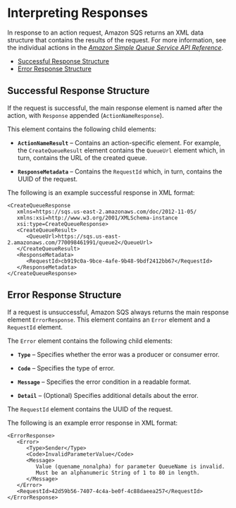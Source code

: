 # Interpreting Responses<a name="sqs-api-responses"></a>

In response to an action request, Amazon SQS returns an XML data structure that contains the results of the request\. For more information, see the individual actions in the *[Amazon Simple Queue Service API Reference](http://docs.aws.amazon.com/AWSSimpleQueueService/latest/APIReference/)*\.


+ [Successful Response Structure](#sqs-api-successful-response-structure)
+ [Error Response Structure](#sqs-api-error-response-structure)

## Successful Response Structure<a name="sqs-api-successful-response-structure"></a>

If the request is successful, the main response element is named after the action, with `Response` appended \(`ActionNameResponse`\)\.

This element contains the following child elements:

+ **`ActionNameResult`** – Contains an action\-specific element\. For example, the `CreateQueueResult` element contains the `QueueUrl` element which, in turn, contains the URL of the created queue\.

+ **`ResponseMetadata`** – Contains the `RequestId` which, in turn, contains the UUID of the request\.

The following is an example successful response in XML format:

```
<CreateQueueResponse
   xmlns=https://sqs.us-east-2.amazonaws.com/doc/2012-11-05/
   xmlns:xsi=http://www.w3.org/2001/XMLSchema-instance
   xsi:type=CreateQueueResponse>
   <CreateQueueResult>
      <QueueUrl>https://sqs.us-east-2.amazonaws.com/770098461991/queue2</QueueUrl>
   </CreateQueueResult>
   <ResponseMetadata>
      <RequestId>cb919c0a-9bce-4afe-9b48-9bdf2412bb67</RequestId>
   </ResponseMetadata>
</CreateQueueResponse>
```

## Error Response Structure<a name="sqs-api-error-response-structure"></a>

If a request is unsuccessful, Amazon SQS always returns the main response element `ErrorResponse`\. This element contains an `Error` element and a `RequestId` element\.

The `Error` element contains the following child elements:

+ **`Type`** – Specifies whether the error was a producer or consumer error\.

+ **`Code`** – Specifies the type of error\.

+ **`Message`** – Specifies the error condition in a readable format\.

+ **`Detail`** – \(Optional\) Specifies additional details about the error\.

The `RequestId` element contains the UUID of the request\.

The following is an example error response in XML format:

```
<ErrorResponse>
   <Error>
      <Type>Sender</Type>
      <Code>InvalidParameterValue</Code>
      <Message>
         Value (quename_nonalpha) for parameter QueueName is invalid.
         Must be an alphanumeric String of 1 to 80 in length.
      </Message>
   </Error>
   <RequestId>42d59b56-7407-4c4a-be0f-4c88daeea257</RequestId>
</ErrorResponse>
```